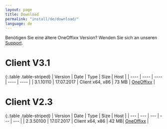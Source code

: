 ```yaml
---
layout: page
title: Download
permalink: "install/de/download/"
language: de
---
```


Benötigen Sie eine ältere OneOffixx Version? Wenden Sie sich an unseren [Support](http://oneoffixx.com/services/support/).

# Client V3.1

{:.table .table-striped} 
| Version | Date | Type | Size | Host |
| ---- | ---- | ---- | ---- | ---- | 
| 3.1.10110 | 17.07.2017 | Client x64, x86 | 73 MB | [OneOffixx](http://download.oneoffixx.com/clients/OneOffixx.ClientOnly_3.1.10110.zip) |

# Client V2.3

{:.table .table-striped} 
| Version | Date | Type | Size | Host |
| --- | --- | --- | --- | --- | 
| 2.3.50100 | 17.07.2017 | Client x64, x86 | 42 MB| [OneOffixx](http://download.oneoffixx.com/clients/OneOffixx.ClientOnly_2.3.50100.zip) |

